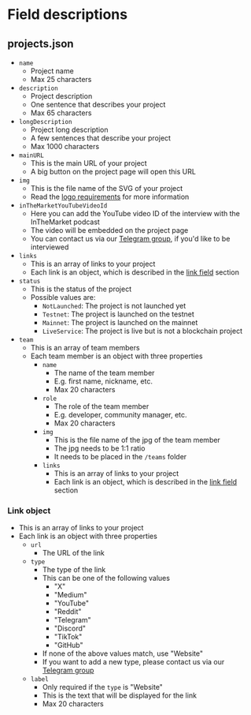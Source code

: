 # Field descriptions

## projects.json

- `name`
  - Project name
  - Max 25 characters
- `description`
  - Project description
  - One sentence that describes your project
  - Max 65 characters
- `longDescription`
  - Project long description
  - A few sentences that describe your project
  - Max 1000 characters
- `mainURL`
  - This is the main URL of your project
  - A big button on the project page will open this URL
- `img`
  - This is the file name of the SVG of your project
  - Read the [logo requirements](#logo-requirements) for more information
- `inTheMarketYouTubeVideoId`
  - Here you can add the YouTube video ID of the interview with the InTheMarket podcast
  - The video will be embedded on the project page
  - You can contact us via our [Telegram group](https://t.me/DMC_Universe), if you'd like to be interviewed
- `links`
  - This is an array of links to your project
  - Each link is an object, which is described in the [link field](#link-field) section
- `status`
  - This is the status of the project
  - Possible values are:
    - `NotLaunched`: The project is not launched yet
    - `Testnet`: The project is launched on the testnet
    - `Mainnet`: The project is launched on the mainnet
    - `LiveService`: The project is live but is not a blockchain project
- `team`
  - This is an array of team members
  - Each team member is an object with three properties
    - `name`
      - The name of the team member
      - E.g. first name, nickname, etc.
      - Max 20 characters
    - `role`
      - The role of the team member
      - E.g. developer, community manager, etc.
      - Max 20 characters
    - `img`
      - This is the file name of the jpg of the team member
      - The jpg needs to be 1:1 ratio
      - It needs to be placed in the `/teams` folder
    - `links`
      - This is an array of links to your project
      - Each link is an object, which is described in the [link field](#link-field) section

### Link object

- This is an array of links to your project
- Each link is an object with three properties
  - `url`
    - The URL of the link
  - `type`
    - The type of the link
    - This can be one of the following values
      - "X"
      - "Medium"
      - "YouTube"
      - "Reddit"
      - "Telegram"
      - "Discord"
      - "TikTok"
      - "GitHub"
    - If none of the above values match, use "Website"
    - If you want to add a new type, please contact us via our [Telegram group](https://t.me/DMC_Universe)
  - `label`
    - Only required if the `type` is "Website"
    - This is the text that will be displayed for the link
    - Max 20 characters
